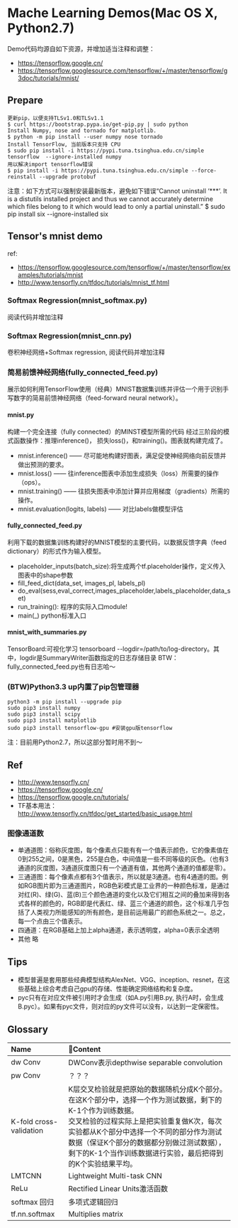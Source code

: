 # Mache Learning Demos(Mac OS X, Python2.7)
Demo代码均源自如下资源，并增加适当注释和调整：
- https://tensorflow.google.cn/
- https://tensorflow.googlesource.com/tensorflow/+/master/tensorflow/g3doc/tutorials/mnist/

## Prepare
```
更新pip，以便支持TLSv1.0和TLSv1.1
$ curl https://bootstrap.pypa.io/get-pip.py | sudo python
Install Numpy, nose and tornado for matplotlib.
$ python -m pip install --user numpy nose tornado
Install TensorFlow, 当前版本只支持 CPU
$ sudo pip install -i https://pypi.tuna.tsinghua.edu.cn/simple tensorflow  --ignore-installed numpy
用以解决import tensorflow错误
$ pip install -i https://pypi.tuna.tsinghua.edu.cn/simple --force-reinstall --upgrade protobuf
```
注意：如下方式可以强制安装最新版本，避免如下错误“Cannot uninstall ‘***’. It is a distutils installed project and thus we cannot accurately determine which files belong to it which would lead to only a partial uninstall.”
$ sudo pip install six --ignore-installed six

## Tensor's mnist demo
ref: 
- https://tensorflow.googlesource.com/tensorflow/+/master/tensorflow/examples/tutorials/mnist
- http://www.tensorfly.cn/tfdoc/tutorials/mnist_tf.html

### Softmax Regression(mnist_softmax.py)
阅读代码并增加注释

### Softmax Regression(mnist_cnn.py)
卷积神经网络+Softmax regression, 阅读代码并增加注释

### 简易前馈神经网络(fully_connected_feed.py)
展示如何利用TensorFlow使用（经典）MNIST数据集训练并评估一个用于识别手写数字的简易前馈神经网络（feed-forward neural network）。

#### mnist.py
构建一个完全连接（fully connected）的MINST模型所需的代码
经过三阶段的模式函数操作：推理inference()， 损失loss()，和training()。图表就构建完成了。
- mnist.inference() —— 尽可能地构建好图表，满足促使神经网络向前反馈并做出预测的要求。
- mnist.loss() —— 往inference图表中添加生成损失（loss）所需要的操作（ops）。
- mnist.training() —— 往损失图表中添加计算并应用梯度（gradients）所需的操作。
- mnist.evaluation(logits, labels) —— 对比labels做模型评估

#### fully_connected_feed.py
利用下载的数据集训练构建好的MNIST模型的主要代码，以数据反馈字典（feed dictionary）的形式作为输入模型。
- placeholder_inputs(batch_size):将生成两个tf.placeholder操作，定义传入图表中的shape参数
- fill_feed_dict(data_set, images_pl, labels_pl)
- do_eval(sess,eval_correct,images_placeholder,labels_placeholder,data_set)
- run_training(): 程序的实际入口module!
- main(_) python标准入口

#### mnist_with_summaries.py
TensorBoard:可视化学习
tensorboard --logdir=/path/to/log-directory。其中，logdir是SummaryWriter函数指定的日志存储目录
BTW：fully_connected_feed.py也有日志哈～

### (BTW)Python3.3 up内置了pip包管理器
```
python3 -m pip install --upgrade pip
sudo pip3 install numpy
sudo pip3 install scipy
sudo pip3 install matplotlib
sudo pip3 install tensorflow-gpu #安装gpu版tensorflow
```
注：目前用Python2.7，所以这部分暂时用不到～

## Ref
- http://www.tensorfly.cn/
- https://tensorflow.google.cn/
- https://tensorflow.google.cn/tutorials/
- TF基本用法：http://www.tensorfly.cn/tfdoc/get_started/basic_usage.html

### 图像通道数
- 单通道图：俗称灰度图，每个像素点只能有有一个值表示颜色，它的像素值在0到255之间，0是黑色，255是白色，中间值是一些不同等级的灰色。（也有3通道的灰度图，3通道灰度图只有一个通道有值，其他两个通道的值都是零）。
- 三通道图：每个像素点都有3个值表示，所以就是3通道。也有4通道的图。例如RGB图片即为三通道图片，RGB色彩模式是工业界的一种颜色标准，是通过对红(R)、绿(G)、蓝(B)三个颜色通道的变化以及它们相互之间的叠加来得到各式各样的颜色的，RGB即是代表红、绿、蓝三个通道的颜色，这个标准几乎包括了人类视力所能感知的所有颜色，是目前运用最广的颜色系统之一。总之，每一个点由三个值表示。
- 四通道：在RGB基础上加上alpha通道，表示透明度，alpha=0表示全透明
- 其他 略

## Tips
- 模型普遍是套用那些经典模型结构AlexNet、VGG、inception、resnet，在这些基础上综合考虑自己gpu的存储、性能确定网络结构和复杂度。
- pyc只有在对应文件被引用时才会生成（如A.py引用B.py, 执行A时，会生成B.pyc）。如果有pyc文件，则对应的py文件可以没有，以达到一定保密性。

## Glossary
|Name|Content|
|:- | :- | 
|dw Conv|DWConv表示depthwise separable convolution|
|pw Conv|？？？|
|K-fold cross-validation|K层交叉检验就是把原始的数据随机分成K个部分。在这K个部分中，选择一个作为测试数据，剩下的K-1个作为训练数据。<br/>交叉检验的过程实际上是把实验重复做K次，每次实验都从K个部分中选择一个不同的部分作为测试数据（保证K个部分的数据都分别做过测试数据），剩下的K-1个当作训练数据进行实验，最后把得到的K个实验结果平均。| 
|LMTCNN|Lightweight Multi-task CNN|
|ReLu|Rectified Linear Units激活函数|
|softmax 回归|多项式逻辑回归|
|tf.nn.softmax|Multiplies matrix|
